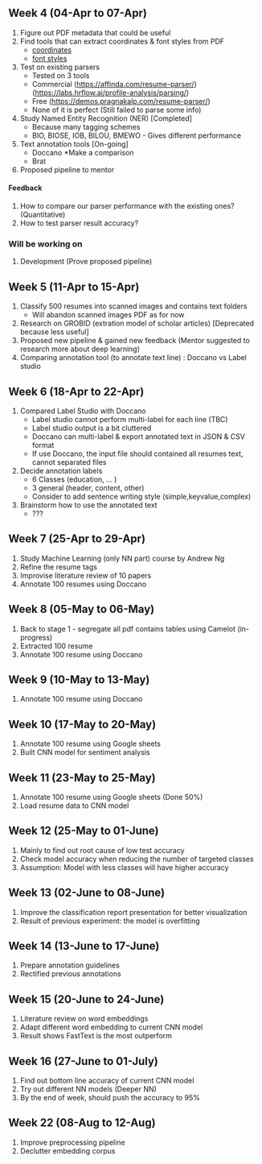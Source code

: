 ## Week 4 (04-Apr to 07-Apr)

1. Figure out PDF metadata that could be useful
2. Find tools that can extract coordinates & font styles from PDF
    - [coordinates](https://www.e-iceblue.com/Tutorials/Spire.PDF/Spire.PDF-Program-Guide/Text/How-to-Get-Coordinates-of-Desired-Text-in-PDF-in-C-VB.NET.html)
    - [font styles](https://stackoverflow.com/questions/68097779/how-to-find-the-font-size-of-every-paragraph-of-pdf-file-using-python-code)
3. Test on existing parsers
    - Tested on 3 tools
    - Commercial (https://affinda.com/resume-parser/) (https://labs.hrflow.ai/profile-analysis/parsing/) <br>
    - Free (https://demos.pragnakalp.com/resume-parser/)
    - None of it is perfect (Still failed to parse some info)
4. Study Named Entity Recognition (NER) [Completed]
    - Because many tagging schemes
    - BIO, BIOSE, IOB, BILOU, BMEWO - Gives different performance
5. Text annotation tools [On-going]
    - Doccano *Make a comparison
    - Brat
6. Proposed pipeline to mentor
#### Feedback
1. How to compare our parser performance with the existing ones? (Quantitative)
2. How to test parser result accuracy?

### Will be working on
1. Development (Prove proposed pipeline)

## Week 5 (11-Apr to 15-Apr)
1. Classify 500 resumes into scanned images and contains text folders
    - Will abandon scanned images PDF as for now
2. Research on GROBID (extration model of scholar articles) [Deprecated because less useful]
3. Proposed new pipeline & gained new feedback (Mentor suggested to research more about deep learning)
4. Comparing annotation tool (to annotate text line) : Doccano vs Label studio

## Week 6 (18-Apr to 22-Apr)
1. Compared Label Studio with Doccano 
    - Label studio cannot perform multi-label for each line (TBC)
    - Label studio output is a bit cluttered
    - Doccano can multi-label & export annotated text in JSON & CSV format
    - If use Doccano, the input file should contained all resumes text, cannot separated files
2. Decide annotation labels 
    - 6 Classes (education, ... )
    - 3 general (header, content, other)
    - Consider to add sentence writing style (simple,keyvalue,complex)
3. Brainstorm how to use the annotated text
    - ???

## Week 7 (25-Apr to 29-Apr)
1. Study Machine Learning (only NN part) course by Andrew Ng
2. Refine the resume tags 
3. Improvise literature review of 10 papers 
4. Annotate 100 resumes using Doccano

## Week 8 (05-May to 06-May)
1. Back to stage 1 - segregate all pdf contains tables using Camelot (in-progress)
2. Extracted 100 resume
3. Annotate 100 resume using Doccano

## Week 9 (10-May to 13-May)
1. Annotate 100 resume using Doccano

## Week 10 (17-May to 20-May)
1. Annotate 100 resume using Google sheets
2. Built CNN model for sentiment analysis

## Week 11 (23-May to 25-May)
1. Annotate 100 resume using Google sheets (Done 50%)
2. Load resume data to CNN model

## Week 12 (25-May to 01-June)
1. Mainly to find out root cause of low test accuracy
2. Check model accuracy when reducing the number of targeted classes
3. Assumption: Model with less classes will have higher accuracy

## Week 13 (02-June to 08-June)
1. Improve the classification report presentation for better visualization 
2. Result of previous experiment: the model is overfitting

## Week 14 (13-June to 17-June)
1. Prepare annotation guidelines
2. Rectified previous annotations

## Week 15 (20-June to 24-June)
1. Literature review on word embeddings
2. Adapt different word embedding to current CNN model
3. Result shows FastText is the most outperform

## Week 16 (27-June to 01-July)
1. Find out bottom line accuracy of current CNN model
2. Try out different NN models (Deeper NN)
3. By the end of week, should push the accuracy to 95%

## Week 22 (08-Aug to 12-Aug)
1. Improve preprocessing pipeline
2. Declutter embedding corpus


